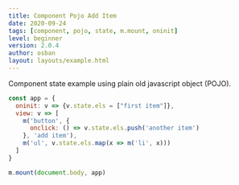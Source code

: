 ```yaml
---
title: Component Pojo Add Item
date: 2020-09-24
tags: [component, pojo, state, m.mount, oninit]
level: beginner
version: 2.0.4
author: osban
layout: layouts/example.html
---
```


Component state example using plain old javascript object (POJO).

~~~js
const app = {
  oninit: v => {v.state.els = ["first item"]},
  view: v => [
    m('button', {
      onclick: () => v.state.els.push('another item')
    }, 'add item'),
    m('ul', v.state.els.map(x => m('li', x)))
  ]
}

m.mount(document.body, app)
~~~
